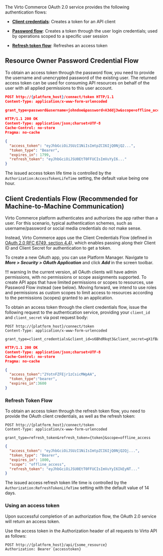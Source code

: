 ﻿
The Virto Commerce OAuth 2.0 service provides the following authentication flows:

-   [**Client credentials**](https://oauth.net/2/grant-types/client-credentials/): Creates a token for an API client
    
-   [**Password flow**](https://oauth.net/2/grant-types/password): Creates a token through the user login credentials; used by operations scoped to a specific user session
    
-   [**Refresh token flow**](https://oauth.net/2/grant-types/refresh-token/): Refreshes an access token
    

## Resource Owner Password Credential Flow

To obtain an access token through the password flow, you need to provide the username and unencrypted password of the existing user. The returned access token can be used for consuming API resources on behalf of the user with all applied permissions to this user account.

```json
POST http://{platform_host}/connect/token HTTP/1.1
Content-Type: application/x-www-form-urlencoded

grant_type=password&username=johndoe&password=A3ddj3w&scope=offline_access
```

```json
HTTP/1.1 200 OK
Content-Type: application/json;charset=UTF-8
Cache-Control: no-store
Pragma: no-cache

{
  "access_token": "eyJhbGciOiJSUzI1NiIsImtpZCI6IjQ0NjQ2...",
  "token_type": "Bearer",
  "expires_in": 1799,
  "refresh_token": "eyJhbGciOiJSU0EtT0FFUCIsImVuYyI6..."
}
```

The issued access token life time is controlled by the `Authorization:AccessTokenLifeTime` setting, the default value being one hour.<!---Add link to settings-->

## Client Credentials Flow (Recommended for Machine-to-Machine Communication)

Virto Commerce platform authenticates and authorizes the app rather than a user. For this scenario, typical authentication schemes, such as username/password or social media credentials do not make sense.

Instead, Virto Commerce apps use the Client Credentials Flow (defined in [OAuth 2.0 RFC 6749, section 4.4](https://tools.ietf.org/html/rfc6749#section-4.4)), which enables passing along their Client ID and Client Secret for authentication to get a token.

To create a new OAuth app, you can use Platform Manager. Navigate to ***More > Security > OAuth Application*** and click ***Add*** in the screen toolbar.

!!! warning
	In the current version, all OAuth clients will have admin permissions, with no permissions or scope assignments supported. To create API apps that have limited permissions or scopes to resources, use Password Flow instead (see below). Moving forward, we intend to use roles and permissions as custom scopes to limit access to resources according to the permissions (scopes) granted to an application.

To obtain an access token through the client credentials flow, issue the following request to the authentication service, providing your `client_id` and `client_secret` via post request body:

```
POST http://{platform_host}/connect/token
Content-Type: application/x-www-form-urlencoded

grant_type=client_credentials&client_id=s6BhdRkqt3&client_secret=gX1fBat3bV
```

```json
HTTP/1.1 200 OK
Content-Type: application/json;charset=UTF-8
Cache-Control: no-store
Pragma: no-cache

{
  "access_token":"2YotnFZFEjr1zCsicMWpAA",
  "token_type":"bearer",
  "expires_in":3600
}
```

### Refresh Token Flow

To obtain an access token through the refresh token flow, you need to provide the OAuth client credentials, as well as the refresh token:

```
POST http://{platform_host}/connect/token
Content-Type: application/x-www-form-urlencoded

grant_type=refresh_token&refresh_token={token}&scope=offline_access
```

```json
{
  "access_token": "eyJhbGciOiJSUzI1NiIsImtpZCI6IjQ0NjQ2Qj...",
  "token_type": "Bearer",
  "expires_in": 1800,
  "scope": "offline_access",
  "refresh_token": "eyJhbGciOiJSU0EtT0FFUCIsImVuYyI6IkEyNT..."
}
```

The issued access refresh token life time is controlled by the `Authorization:RefreshTokenLifeTime` setting with the default value of 14 days.<!---Add link to auth settings-->

### Using an access token

Upon successful completion of an authorization flow, the OAuth 2.0 service will return an access token.

Use the access token in the Authorization header of all requests to Virto API as follows:

```
POST http://{platform_host}/api/{some_resource}
Authorization: Bearer {accesstoken}
```
